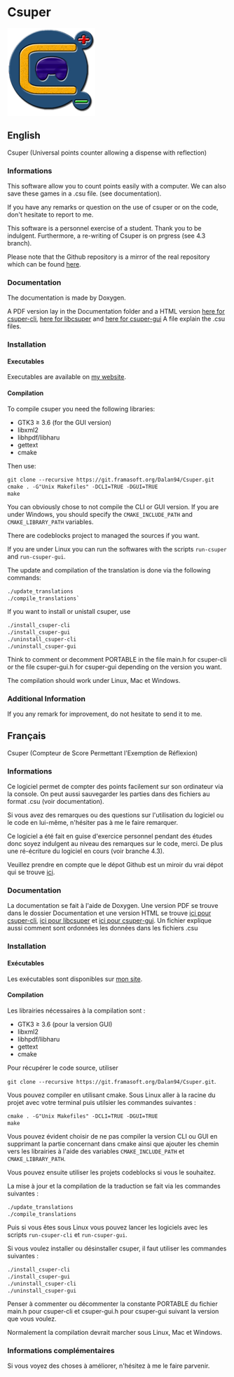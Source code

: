 Csuper
======
![Csuper logo](Images/Logo_200.png)

English
-------

Csuper (Universal points counter allowing a dispense with reflection)

### Informations

This software allow you to count points easily with a computer.
We can also save these games in a .csu file. (see documentation).

If you have any remarks or question on the use of csuper or on the code, don't hesitate to report to me.

This software is a personnel exercise of a student. Thank you to be indulgent. Furthermore, a re-writing of Csuper is on prgress (see 4.3 branch).

Please note that the Github repository is a mirror of the real repository which can be found [here](https://git.framasoft.org/Dalan94/Csuper).

### Documentation

The documentation is made by Doxygen.

A PDF version lay in the Documentation folder and a HTML version [here for csuper-cli](http://www.dalan.rd-h.fr/documentation/doc_csuper), [here for libcsuper](http://www.dalan.rd-h.fr/documentation/doc_libcsuper) and [here for csuper-gui](http://www.dalan.rd-h.fr/documentation/doc_csuper-gui)
A file explain the .csu files.

### Installation

#### Executables

Executables are available on [my website](http://www.dalan.rd-h.fr/wordpress).

#### Compilation

To compile csuper you need the following libraries:

 * GTK3 ≥ 3.6 (for the GUI version)
 * libxml2
 * libhpdf/libharu
 * gettext
 * cmake

Then use:
```
git clone --recursive https://git.framasoft.org/Dalan94/Csuper.git
cmake . -G"Unix Makefiles" -DCLI=TRUE -DGUI=TRUE
make
```

You can obviously chose to not compile the CLI or GUI version. If you are under Windows, you should specify the `CMAKE_INCLUDE_PATH` and `CMAKE_LIBRARY_PATH` variables.

There are codeblocks project to managed the sources if you want.

If you are under Linux you can run the softwares with the scripts `run-csuper` and `run-csuper-gui`.

The update and compilation of the translation is done via the following commands:

```
./update_translations
./compile_translations`
```

If you want to install or unistall csuper, use 

```
./install_csuper-cli
./install_csuper-gui
./uninstall_csuper-cli
./uninstall_csuper-gui
```

Think to comment or decomment PORTABLE in the file main.h for csuper-cli or the file csuper-gui.h for csuper-gui depending on the version you want.

The compilation should work under Linux, Mac et Windows.

### Additional Information

If you any remark for improvement, do not hesitate to send it to me.

Français
--------

Csuper (Compteur de Score Permettant l'Exemption de Réflexion)

### Informations

Ce logiciel permet de compter des points facilement sur son ordinateur via la console.
On peut aussi sauvegarder les parties dans des fichiers au format .csu (voir documentation).

Si vous avez des remarques ou des questions sur l'utilisation du logiciel ou le code en lui-même, n'hésiter pas à me le faire remarquer.

Ce logiciel a été fait en guise d'exercice personnel pendant des études donc soyez indulgent au niveau des remarques sur le code, merci. De plus une ré-écriture du logiciel en cours (voir branche 4.3).

Veuillez prendre en compte que le dépot Github est un miroir du vrai dépot qui se trouve [ici](https://git.framasoft.org/Dalan94/Csuper).

### Documentation

La documentation se fait à l'aide de Doxygen.
Une version PDF se trouve dans le dossier Documentation et une version HTML se trouve [ici pour csuper-cli](http://www.dalan.rd-h.fr/documentation/doc_csuper), [ici pour libcsuper](http://www.dalan.rd-h.fr/documentation/doc_libcsuper) et [ici pour csuper-gui](http://www.dalan.rd-h.fr/documentation/doc_csuper-gui).
Un fichier explique aussi comment sont ordonnées les données dans les fichiers .csu

### Installation


#### Exécutables

Les exécutables sont disponibles sur [mon site](http://www.dalan.rd-h.fr/wordpress).

#### Compilation

Les librairies nécessaires à la compilation sont :

 * GTK3 ≥ 3.6 (pour la version GUI)
 * libxml2
 * libhpdf/libharu
 * gettext
 * cmake

Pour récupérer le code source, utiliser

`git clone --recursive https://git.framasoft.org/Dalan94/Csuper.git`.

Vous pouvez compiler en utilisant cmake. Sous Linux aller à la racine du projet avec votre terminal puis utilsier les commandes suivantes :

```
cmake . -G"Unix Makefiles" -DCLI=TRUE -DGUI=TRUE
make
```

Vous pouvez évident choisir de ne pas compiler la version CLI ou GUI en supprimant la partie concernant dans cmake ainsi que ajouter les chemin vers les librairies à l'aide des variables `CMAKE_INCLUDE_PATH` et `CMAKE_LIBRARY_PATH`.

Vous pouvez ensuite utiliser les projets codeblocks si vous le souhaitez.

La mise à jour et la compilation de la traduction se fait via les commandes suivantes :

```
./update_translations
./compile_translations
```

Puis si vous êtes sous Linux vous pouvez lancer les logiciels avec les scripts `run-csuper-cli` et `run-csuper-gui`.

Si vous voulez installer ou désinstaller csuper, il faut utiliser les commandes suivantes : 

```
./install_csuper-cli
./install_csuper-gui
./uninstall_csuper-cli
./uninstall_csuper-gui
```

Penser à commenter ou décommenter la constante PORTABLE du fichier main.h pour csuper-cli et csuper-gui.h pour csuper-gui suivant la version que vous voulez.

Normalement la compilation devrait marcher sous Linux, Mac et Windows.

### Informations complémentaires

Si vous voyez des choses à améliorer, n'hésitez à me le faire parvenir.